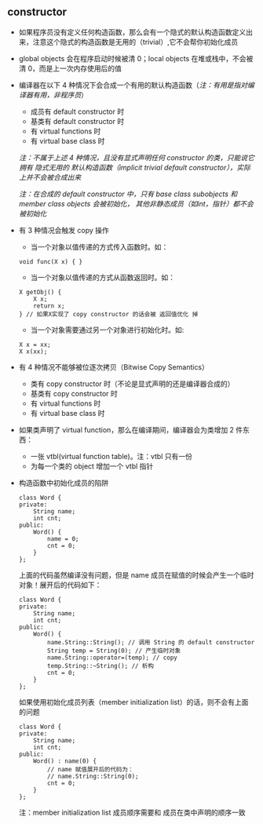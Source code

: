 ## constructor
* 如果程序员没有定义任何构造函数，那么会有一个隐式的默认构造函数定义出来，注意这个隐式的构造函数是无用的（trivial）,它不会帮你初始化成员
* global objects 会在程序启动时候被清 0；local objects 在堆或栈中，不会被清 0，而是上一次内存使用后的值
* 编译器在以下 4 种情况下会合成一个有用的默认构造函数（_注：有用是指对编译器有用，非程序员_）
  - 成员有 default constructor 时
  - 基类有 default constructor 时
  - 有 virtual functions 时
  - 有 virtual base class 时
  
  _注：不属于上述 4 种情况，且没有显式声明任何 constructor 的类，只能说它拥有 隐式无用的
  默认构造函数（implicit trivial default constructor），实际上并不会被合成出来_
  
  _注：在合成的 default constructor 中，只有 base class subobjects 和 member class objects 会被初始化，
  其他非静态成员（如int，指针）都不会被初始化_
* 有 3 种情况会触发 copy 操作
  - 当一个对象以值传递的方式传入函数时。如：
  ```
  void func(X x) { }
  ```
  - 当一个对象以值传递的方式从函数返回时。如：
  ```
  X getObj() {
      X x; 
      return x; 
  } // 如果X实现了 copy constructor 的话会被 返回值优化 掉
  ```
  - 当一个对象需要通过另一个对象进行初始化时。如:
  ```
  X x = xx; 
  X x(xx);
  ```
* 有 4 种情况不能够被位逐次拷贝（Bitwise Copy Semantics）
  - 类有 copy constructor 时（不论是显式声明的还是编译器合成的）
  - 基类有 copy constructor 时
  - 有 virtual functions 时
  - 有 virtual base class 时
* 如果类声明了 virtual function，那么在编译期间，编译器会为类增加 2 件东西：
  - 一张 vtbl(virtual function table)。注：vtbl 只有一份
  - 为每一个类的 object 增加一个 vtbl 指针
* 构造函数中初始化成员的陷阱
  ```
  class Word {
  private:
      String name;
      int cnt;
  public:
      Word() {
          name = 0;
          cnt = 0;
      }
  };
  ```
  上面的代码虽然编译没有问题，但是 name 成员在赋值的时候会产生一个临时对象！展开后的代码如下：
  ```
  class Word {
  private:
      String name;
      int cnt;
  public:
      Word() {
          name.String::String(); // 调用 String 的 default constructor
          String temp = String(0); // 产生临时对象
          name.String::operator=(temp); // copy
          temp.String::~String(); // 析构
          cnt = 0;
      }
  };
  ```
  如果使用初始化成员列表（member initialization list）的话，则不会有上面的问题
  ```
  class Word {
  private:
      String name;
      int cnt;
  public:
      Word() : name(0) {
          // name 赋值展开后的代码为：
          // name.String::String(0);
          cnt = 0;
      }
  };
  ```
  注：member initialization list 成员顺序需要和 成员在类中声明的顺序一致
